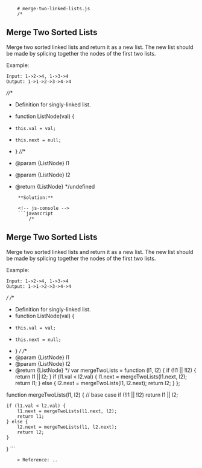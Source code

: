 
        # merge-two-linked-lists.js
        /*
## Merge Two Sorted Lists

Merge two sorted linked lists and return it as a new list. The new list should be made by splicing together the nodes of the first two lists.

Example:

```
Input: 1->2->4, 1->3->4
Output: 1->1->2->3->4->4
```
*//**
 * Definition for singly-linked list.
 * function ListNode(val) {
 *     this.val = val;
 *     this.next = null;
 * }
 *//**
 * @param {ListNode} l1
 * @param {ListNode} l2
 * @return {ListNode}
 */undefined
        
        **Solution:**
        
        <!-- js-console -->
        ```javascript
            /*
## Merge Two Sorted Lists

Merge two sorted linked lists and return it as a new list. The new list should be made by splicing together the nodes of the first two lists.

Example:

```
Input: 1->2->4, 1->3->4
Output: 1->1->2->3->4->4
```
*/
/**
 * Definition for singly-linked list.
 * function ListNode(val) {
 *     this.val = val;
 *     this.next = null;
 * }
 */
/**
 * @param {ListNode} l1
 * @param {ListNode} l2
 * @return {ListNode}
 */
var mergeTwoLists = function (l1, l2) {
    if (!l1 || !l2) {
        return l1 || l2;
    }
    if (l1.val < l2.val) {
        l1.next = mergeTwoLists(l1.next, l2);
        return l1;
    } else {
        l2.next = mergeTwoLists(l1, l2.next);
        return l2;
    }
};

function mergeTwoLists(l1, l2) {
    // base case
    if (!l1 || !l2) return l1 || l2;


    if (l1.val < l2.val) {
        l1.next = mergeTwoLists(l1.next, l2);
        return l1;
    } else {
        l2.next = mergeTwoLists(l1, l2.next);
        return l2;
    }
}
        ```
        
        > Reference: ..
        
        